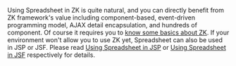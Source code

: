 Using Spreadsheet in ZK is quite natural, and you can directly benefit
from ZK framework's value including component-based, event-driven
programming model, AJAX detail encapsulation, and hundreds of component.
Of course it requires you to [ know some basics about
ZK](ZK_Getting_Started/Get_ZK_Up_and_Running_with_MVC "wikilink"). If
your environment won't allow you to use ZK yet, Spreadsheet can also be
used in JSP or JSF. Please read [ Using Spreadsheet in
JSP](Using_Spreadsheet_in_JSP "wikilink") or
[ Using Spreadsheet in
JSF](Using_Spreadsheet_in_JSF "wikilink")
respectively for details.
